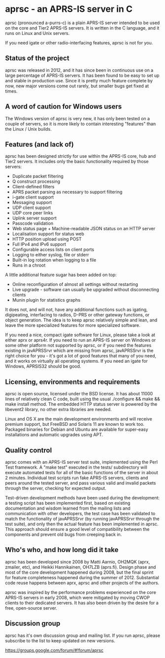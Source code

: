 
aprsc - an APRS-IS server in C
==============================

aprsc (pronounced a-purrs-c) is a plain APRS-IS server intended to be used
on the core and Tier2 APRS-IS servers.  It is written in the C language, and
it runs on Linux and Unix servers.

If you need igate or other radio-interfacing features, aprsc is not for you.


Status of the project
------------------------

aprsc was released in 2012, and it has since been in continuous use on a
large percentage of APRS-IS servers.  It has been found to be easy to set up
and stable in production use.  Since it is pretty much feature complete by
now, new major versions come out rarely, but smaller bugs get fixed at
times.


A word of caution for Windows users
-------------------------------------

The Windows version of aprsc is very new, it has only been tested on a
couple of servers, so it is more likely to contain interesting "features"
than the Linux / Unix builds.


Features (and lack of)
-------------------------

aprsc has been designed strictly for use within the APRS-IS core, hub and
Tier2 servers.  It includes only the basic functionality required by those
servers:

* Duplicate packet filtering
* Q construct processing
* Client-defined filters
* APRS packet parsing as necessary to support filtering
* i-gate client support
* Messaging support
* UDP client support
* UDP core peer links
* Uplink server support
* Passcode validation
* Web status page + Machine-readable JSON status on an HTTP server
* Localisation support for status web
* HTTP position upload using POST
* Full IPv4 and IPv6 support
* Configurable access lists on client ports
* Logging to either syslog, file or stderr
* Built-in log rotation when logging to a file
* Runs in a chroot

A little additional feature sugar has been added on top:

* Online reconfiguration of almost all settings without restarting
* Live upgrade - software can usually be upgraded without disconnecting
  clients
* Munin plugin for statistics graphs

It does not, and will not, have any additional functions such as igating,
digipeating, interfacing to radios, D-PRS or other gateway functions, or
object generation.  The idea is to keep aprsc relatively simple and lean,
and leave the more specialized features for more specialized software.

If you need a nice, compact igate software for Linux, please take a look at
either aprx or aprs4r.  If you need to run an APRS-IS server on
Windows or some other platform not supported by aprsc, or if you need the
features existing in javAPRSSrvr which are missing from aprsc, javAPRSSrvr
is the right choice for you - it's got a lot of good features that many of
you need, and it works on virtually all operating systems.  If you need an
igate for Windows, APRSIS32 should be good.


Licensing, environments and requirements
-------------------------------------------

aprsc is open source, licensed under the BSD license. It has about 11000
lines of relatively clean C code, built using the usual ./configure && make
&& make install method.  The embedded HTTP status server is powered by the
libevent2 library, no other extra libraries are needed.

Linux and OS X are the main development environments and will receive
premium support, but FreeBSD and Solaris 11 are known to work too.  Packaged
binaries for Debian and Ubuntu are available for super-easy installations
and automatic upgrades using APT.


Quality control
------------------

aprsc comes with an APRS-IS server test suite, implemented using the Perl
Test framework.  A "make test" executed in the tests/ subdirectory will
execute automated tests for all of the basic functions of the server in
about 2 minutes.  Individual test scripts run fake APRS-IS servers, clients
and peers around the tested server, and pass various valid and invalid
packets through the server, checking for expected output.

Test-driven development methods have been used during the development: a
testing script has been implemented first, based on existing documentation
and wisdom learned from the mailing lists and communication with other
developers, the test case has been validated to match the functionality of
javAPRSSrvr (by running javAPRSSrvr through the test suite), and only then
the actual feature has been implemented in aprsc.  This approach should
ensure a good level of compatibility between the components and prevent old
bugs from creeping back in.


Who's who, and how long did it take
--------------------------------------

aprsc has been developed since 2008 by Matti Aarnio, OH2MQK (aprx, zmailer,
etc), and Heikki Hannikainen, OH7LZB (aprs.fi).  Design phase and most of
the core development happened during 2008, but the final sprint for feature
completeness happened during the summer of 2012.  Substantial code reuse
happens between aprx, aprsc and other projects of the authors.

aprsc was inspired by the performance problems experienced on the core
APRS-IS servers in early 2008, which were mitigated by moving CWOP clients
to their dedicated servers.  It has also been driven by the desire for a
free, open-source server.


Discussion group
-------------------

aprsc has it's own discussion group and mailing list. If you run aprsc,
please subscribe to the list to keep updated on new versions.

https://groups.google.com/forum/#!forum/aprsc

